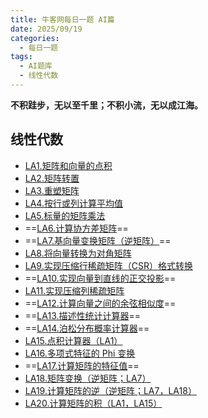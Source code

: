 ```yaml
---
title: 牛客网每日一题 AI篇
date: 2025/09/19
categories:
  - 每日一题
tags:
  - AI题库
  - 线性代数
---
```


**不积跬步，无以至千里；不积小流，无以成江海。**

## 线性代数

- [LA1.矩阵和向量的点积](./LinearAlgebra/LA1.md)
- [LA2.矩阵转置](./LinearAlgebra/LA2.md)
- [LA3.重塑矩阵](./LinearAlgebra/LA3.md)
- [LA4.按行或列计算平均值](./LinearAlgebra/LA4.md)
- [LA5.标量的矩阵乘法](./LinearAlgebra/LA5.md)
- ==[LA6.计算协方差矩阵](./LinearAlgebra/LA6.md)==
- ==[LA7.基向量变换矩阵（逆矩阵）](./LinearAlgebra/LA7.md)==
- [LA8.将向量转换为对角矩阵](./LinearAlgebra/LA8.md)
- [LA9.实现压缩行稀疏矩阵（CSR）格式转换](./LinearAlgebra/LA9.md)
- ==[LA10.实现向量到直线的正交投影](./LinearAlgebra/LA10.md)==
- [LA11.实现压缩列稀疏矩阵](./LinearAlgebra/LA11.md)
- ==[LA12.计算向量之间的余弦相似度](./LinearAlgebra/LA12.md)==
- ==[LA13.描述性统计计算器](./LinearAlgebra/LA13.md)==
- ==[LA14.泊松分布概率计算器](./LinearAlgebra/LA14.md)==
- [LA15.点积计算器（LA1）](./LinearAlgebra/LA15.md)
- [LA16.多项式特征的 Phi 变换](./LinearAlgebra/LA16.md)
- ==[LA17.计算矩阵的特征值](./LinearAlgebra/LA17.md)==
- [LA18.矩阵变换（逆矩阵；LA7）](./LinearAlgebra/LA18.md)
- [LA19.计算矩阵的逆（逆矩阵；LA7，LA18）](./LinearAlgebra/LA19.md)
- [LA20.计算矩阵的积（LA1，LA15）](./LinearAlgebra/LA20.md)

